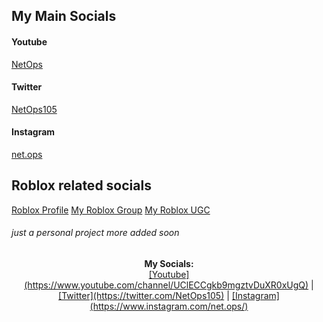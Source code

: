 ## My Main Socials
#### Youtube
[NetOps](https://www.youtube.com/channel/UClECCgkb9mgztvDuXR0xUgQ)
#### Twitter
[NetOps105](https://twitter.com/NetOps105)
#### Instagram
[net.ops](https://www.instagram.com/net.ops/)
## Roblox related socials
[Roblox Profile](https://www.roblox.com/users/82582323/profile)
[My Roblox Group](https://www.roblox.com/groups/32623439/createdby#!/about)
[My Roblox UGC](https://www.roblox.com/catalog?Category=1&CreatorName=createdby&CreatorType=Group&salesTypeFilter=1)
###### just a personal project more added soon
<p align="center">
  <b>My Socials:</b><br>
  <a href="#">[Youtube](https://www.youtube.com/channel/UClECCgkb9mgztvDuXR0xUgQ)</a> |
  <a href="#">[Twitter](https://twitter.com/NetOps105)</a> |
  <a href="#">[Instagram](https://www.instagram.com/net.ops/)</a>
  <br><br>
</p>
